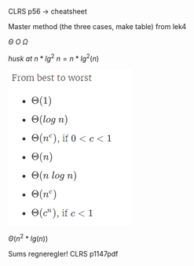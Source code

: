 CLRS p56 -> cheatsheet

Master method (the three cases, make table) from lek4



$\Theta \ O \ \Omega$

$husk \ at \ n*lg^2 \ n = n*lg^2(n)$

![](.\img\21.png)

$\Theta(n^2*lg(n))$



Sums regneregler! CLRS p1147pdf

